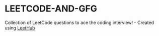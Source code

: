 # LEETCODE-AND-GFG
Collection of LeetCode questions to ace the coding interview! - Created using [LeetHub](https://github.com/QasimWani/LeetHub)

